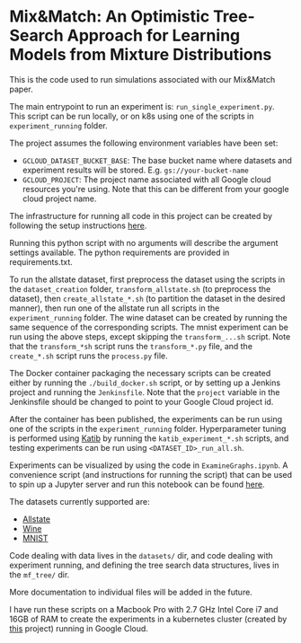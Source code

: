 # Mix&Match: An Optimistic Tree-Search Approach for Learning Models from Mixture Distributions

This is the code used to run simulations associated with our Mix&Match paper.

The main entrypoint to run an experiment is:
`run_single_experiment.py`. This script can be run locally,
or on k8s using one of the scripts in `experiment_running` folder.

The project assumes the following environment variables have been set:
- `GCLOUD_DATASET_BUCKET_BASE`: The base bucket name where datasets and experiment results will be stored. E.g. `gs://your-bucket-name`
- `GCLOUD_PROJECT`: The project name associated with all Google cloud resources you're using. Note that this can be different from your google cloud project name.

The infrastructure for running all code in this project can be created by
following the setup instructions [here](https://github.com/matthewfaw/mixnmatch-infrastructure).

Running this python script with no arguments will describe the argument
settings available. The python requirements are provided in requirements.txt.

To run the allstate dataset, first preprocess the dataset using the scripts in the
`dataset_creation` folder,
`transform_allstate.sh` (to preprocess the dataset), then `create_allstate_*.sh`
 (to partition the dataset in the desired manner),
then run one of the allstate run all scripts in the `experiment_running`
folder.
 The wine dataset can be created by running the same sequence of 
the corresponding scripts.  The mnist experiment can be run using the above
steps, except skipping the `transform_...sh` script. 
Note that the `transform_*sh` script runs the `transform_*.py` file, and the
`create_*.sh` script runs the `process.py` file.

The Docker container packaging the necessary scripts can be created
either by running the `./build_docker.sh` script, or by setting up a Jenkins
project and running the `Jenkinsfile`. Note that the `project` variable
in the Jenkinsfile should be changed to point to your Google Cloud project id.

After the container has been published, the experiments can be run using one
of the scripts in the `experiment_running` folder.  Hyperparameter tuning
is performed using [Katib](https://github.com/kubeflow/katib) by running the
`katib_experiment_*.sh` scripts,
and testing experiments can be run using `<DATASET_ID>_run_all.sh`.

Experiments can be visualized by using the code in `ExamineGraphs.ipynb`.
A convenience script (and instructions for running the script) that can be used to spin up a Jupyter server 
and run this notebook can be found
[here](https://github.com/matthewfaw/mixnmatch-infrastructure).

The datasets currently supported are:
- [Allstate](https://www.kaggle.com/c/allstate-purchase-prediction-challenge/data)
- [Wine](https://www.kaggle.com/dbahri/wine-ratings)
- [MNIST](https://pytorch.org/docs/stable/_modules/torchvision/datasets/mnist.html)

Code dealing with data lives in the `datasets/` dir, and code dealing with
experiment running, and defining the tree search data structures, lives in
the `mf_tree/` dir.

More documentation to individual files will be added in the future.

I have run these scripts on a Macbook Pro with 
2.7 GHz Intel Core i7 and 16GB of RAM to create the experiments in a kubernetes cluster
(created by [this](https://github.com/matthewfaw/mixnmatch-infrastructure) project)
running in Google Cloud.